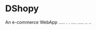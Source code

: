 # DShopy
An e-commerce WebApp .....   .
                      .   ....
                       .....
                        .. ..
